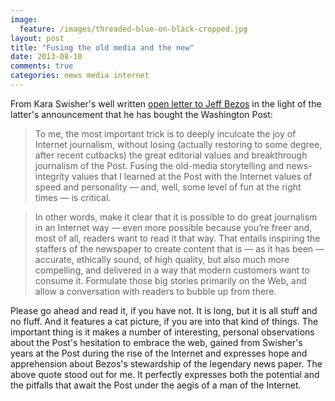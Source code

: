 ```yaml
---
image:
  feature: /images/threaded-blue-on-black-cropped.jpg
layout: post
title: "Fusing the old media and the new"
date: 2013-08-10
comments: true
categories: news media internet
---
```

From Kara Swisher's well written [open letter to Jeff Bezos](http://allthingsd.com/20130807/dear-jeff-bezos-heres-what-i-saw-as-an-analog-nobody-in-the-mailroom-of-the-washington-post/?mod=thisweek) in the light of the latter's announcement that he has bought the Washington Post:

> To me, the most important trick is to deeply inculcate the joy of Internet journalism, without losing (actually restoring to some degree, after recent cutbacks) the great editorial values and breakthrough journalism of the Post. Fusing the old-media storytelling and news-integrity values that I learned at the Post with the Internet values of speed and personality — and, well, some level of fun at the right times — is critical.

> In other words, make it clear that it is possible to do great journalism in an Internet way — even more possible because you’re freer and, most of all, readers want to read it that way. That entails inspiring the staffers of the newspaper to create content that is — as it has been — accurate, ethically sound, of high quality, but also much more compelling, and delivered in a way that modern customers want to consume it. Formulate those big stories primarily on the Web, and allow a conversation with readers to bubble up from there.

<!--more-->

Please go ahead and read it, if you have not. It is long, but it is all stuff and no fluff. And it features a cat picture, if you are into that kind of things. The important thing is it makes a number of interesting, personal observations about the Post's hesitation to embrace the web, gained from Swisher's years at the Post during the rise of the Internet and expresses hope and apprehension about Bezos's stewardship of the legendary news paper. The above quote stood out for me. It perfectly expresses both the potential and the pitfalls that await the Post under the aegis of a man of the Internet.